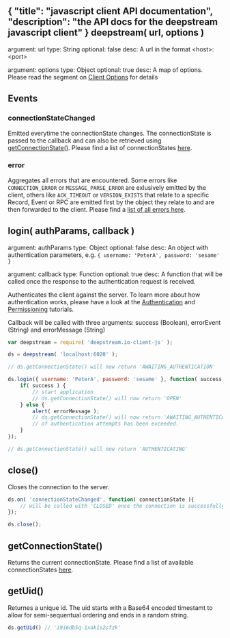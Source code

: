 {
	"title": "javascript client API documentation",
	"description": "the API docs for the deepstream javascript client"
}
deepstream( url, options )
------------------------------
argument: url
type: String
optional: false
desc: A url in the format &lt;host&gt;:&lt;port&gt;

argument: options
type: Object
optional: true
desc: A map of options. Please read the segment on <a href="client_options.html">Client Options</a> for details

</tbody></table>


Events
-----------------------------
### connectionStateChanged <connectionState>
Emitted everytime the connectionState changes. The connectionState is passed to the callback and can also be retrieved using <a href="#getConnectionState()">getConnectionState()</a>. Please find a list of connectionStates <a href="connection_states.html">here</a>.

### error
Aggregates all errors that are encountered. Some errors like `CONNECTION_ERROR` or `MESSAGE_PARSE_ERROR` are exlusively emitted
by the client, others like `ACK_TIMEOUT` or `VERSION_EXISTS` that relate to a specific Record, Event or RPC are emitted first by the object
they relate to and are then forwarded to the client. Please find a <a href="client_errors.html">list of all errors here</a>.


login( authParams, callback )
-----------------------------
argument: authParams
type: Object
optional: false
desc: An object with authentication parameters, e.g. `{ username: 'PeterA', password: 'sesame' }`

argument: callback
type: Function
optional: true
desc: A function that will be called once the response to the authentication request is received.

Authenticates the client against the server. To learn more about how authentication works, please have a look at the [Authentication](../tutorials/authentication.html) and [Permissioning](../tutorials/permissioning.html) tutorials.

Callback will be called with three arguments: success (Boolean), errorEvent (String) and errorMessage (String)

```javascript
var deepstream = require( 'deepstream.io-client-js' );

ds = deepstream( 'localhost:6020' );

// ds.getConnectionState() will now return 'AWAITING_AUTHENTICATION'

ds.login({ username: 'PeterA', password: 'sesame' }, function( success, errorEvent, errorMessage ){
	if( success ) {
		// start application
		// ds.getConnectionState() will now return 'OPEN'
	} else {
		alert( errorMessage );
		// ds.getConnectionState() will now return 'AWAITING_AUTHENTICATION' or 'CLOSED' if the maximum number
		// of authentication attempts has been exceeded.
	}
});

// ds.getConnectionState() will now return 'AUTHENTICATING'
```

close()
-----------------------------
Closes the connection to the server.

```javascript
ds.on( 'connectionStateChanged', function( connectionState ){
	// will be called with 'CLOSED' once the connection is successfully closed.
});

ds.close();
```

getConnectionState()
-----------------------------
Returns the current connectionState. Please find a list of available connectionStates <a href="#Connection States">here</a>.

getUid()
-----------------------------
Returnes a unique id. The uid starts with a Base64 encoded timestamt to allow for semi-sequentual ordering and ends in a random string.


```javascript
ds.getUid() // 'i9i6db5q-1xak1s2sfzk'
```
</div>
